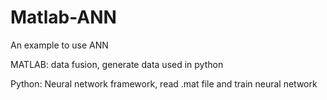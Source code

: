 # Matlab-ANN
An example to use ANN

MATLAB: data fusion, generate data used in python

Python: Neural network framework, read .mat file and train neural network
